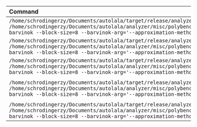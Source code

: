 | Command | Mean [µs] | Min [µs] | Max [µs] | Relative |
|:---|---:|---:|---:|---:|
| `/home/schrodingerzy/Documents/autolala/target/release/analyzer -i /home/schrodingerzy/Documents/autolala/analyzer/misc/polybench/const/const_3mm.mlir barvinok --block-size=8 --barvinok-arg='--approximation-method=drop' -m /dev/null` | 2444273.5 ± 23670.5 | 2402633.2 | 2467900.7 | 12.08 ± 0.18 |
| `/home/schrodingerzy/Documents/autolala/target/release/analyzer -i /home/schrodingerzy/Documents/autolala/analyzer/misc/polybench/const/const_atax.mlir barvinok --block-size=8 --barvinok-arg='--approximation-method=drop' -m /dev/null` | 314072.2 ± 54093.6 | 287887.0 | 459331.1 | 1.55 ± 0.27 |
| `/home/schrodingerzy/Documents/autolala/target/release/analyzer -i /home/schrodingerzy/Documents/autolala/analyzer/misc/polybench/const/const_bicg.mlir barvinok --block-size=8 --barvinok-arg='--approximation-method=drop' -m /dev/null` | 202321.6 ± 2375.9 | 197911.6 | 206586.4 | 1.00 |
| `/home/schrodingerzy/Documents/autolala/target/release/analyzer -i /home/schrodingerzy/Documents/autolala/analyzer/misc/polybench/const/const_cholesky.mlir barvinok --block-size=8 --barvinok-arg='--approximation-method=drop' -m /dev/null` | 3058718.4 ± 100576.3 | 2958132.6 | 3305139.8 | 15.12 ± 0.53 |
| `/home/schrodingerzy/Documents/autolala/target/release/analyzer -i /home/schrodingerzy/Documents/autolala/analyzer/misc/polybench/const/const_convolution.mlir barvinok --block-size=8 --barvinok-arg='--approximation-method=drop' -m /dev/null` | 318672.6 ± 1653.2 | 316352.5 | 321460.0 | 1.58 ± 0.02 |
